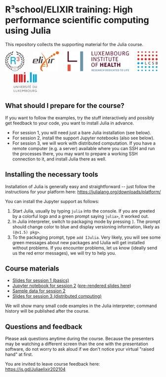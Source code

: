 
# R³school/ELIXIR training: High performance scientific computing using Julia

This repository collects the supporting material for the Julia course.

<img src="media/r3school.svg" alt="R3 school logo" height="64px">   <img src="media/elixir.svg" alt="ELIXIR logo" height="64px">   <img src="media/lih.svg" alt="LIH logo" height="64px">   <img src="media/lcsb.svg" alt="LCSB logo" height="64px">   <img src="media/unilu.svg" alt="Uni.lu logo" height="64px">

## What should I prepare for the course?

If you want to follow the examples, try the stuff interactively and possibly get feedback to your code, you want to install Julia in advance.

- For session 1, you will need just a bare Julia installation (see below).
- For session 2, install the support Jupyter notebooks (also see below).
- For session 3, we will work with distributed computation. If you have a remote computer (e.g. a server) available where you can SSH and run the processes there, you may want to prepare a working SSH connection to it, and install Julia there as well.


## Installing the necessary tools

Installation of Julia is generally easy and straightforward -- just follow the instructions for your platform here: https://julialang.org/downloads/platform/

You can install the Jupyter support as follows:

1. Start Julia, usually by typing `julia` into the console. If you are greeted by a colorful logo and a green prompt saying `julia>`, it worked out.
2. In Julia interpreter, switch to packaging mode by pressing `]`. The prompt should change color to blue and display versioning information, likely as `(@v1.5) pkg>`.
3. To the packaging prompt, type `add IJulia`. Very likely, you will see some green messages about new packages and IJulia will get installed without problems. If you encounter problems, let us know (ideally send us the red error messages), we will try to help you.

## Course materials

- [Slides for session 1 (basics)](TODO)
- [Jupyter notebook for session 2](TODO) ([pre-rendered slides here](TODO))
- [Sample data for session 2](TODO)
- [Slides for session 3 (distributed computing)](TODO)

We will show many small code examples in the Julia interpreter; command history will be published after the course.

## Questions and feedback

Please ask questions anytime during the course. Because the presenters may be watching a different screen than the one with the presentation software, do not worry to ask aloud if we don't notice your virtual "raised hand" at first.

You are invited to leave course feedback here: https://is.gd/Juliaelixir202104
